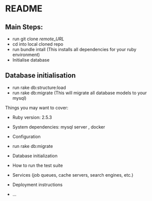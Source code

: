 # README

## Main Steps:
* run git clone _remote_URL_
* cd into local cloned repo
* run bundle intall (This installs all dependencies for your ruby environment)
* Initialise database

## Database initialisation
 * run rake db:structure:load
 * run rake db:migrate (This will migrate all database models to your mysql)

Things you may want to cover:

* Ruby version: 2.5.3 
* System dependencies: mysql server , docker 
* Configuration

* run rake db:migrate 
* Database initialization
* How to run the test suite
* Services (job queues, cache servers, search engines, etc.)
* Deployment instructions
* ...
